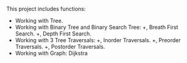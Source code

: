 This project includes functions:
- Working with Tree.
- Working with Binary Tree and Binary Search Tree:
 +, Breath First Search.
 +, Depth First Search.
- Working with 3 Tree Traversals:
 +, Inorder Traversals.
 +, Preorder Traversals.
 +, Postorder Traversals.
- Working with Graph: Dijkstra
